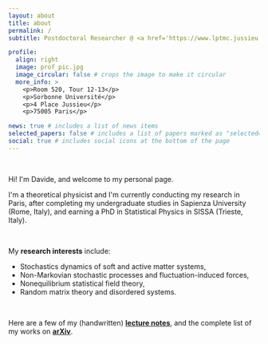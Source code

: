 ```yaml
---
layout: about
title: about
permalink: /
subtitle: Postdoctoral Researcher @ <a href='https://www.lptmc.jussieu.fr/users/venturelli'>LPTMC</a>, Sorbonne Université (Paris, France)

profile:
  align: right
  image: prof_pic.jpg
  image_circular: false # crops the image to make it circular
  more_info: >
    <p>Room 520, Tour 12-13</p>
    <p>Sorbonne Université</p>
    <p>4 Place Jussieu</p>
    <p>75005 Paris</p>

news: true # includes a list of news items
selected_papers: false # includes a list of papers marked as "selected={true}"
social: true # includes social icons at the bottom of the page
---
```


<p>&nbsp;</p>
Hi! I'm Davide, and welcome to my personal page.

I'm a theoretical physicist and I'm currently conducting my research in Paris, after completing my undergraduate studies in Sapienza University (Rome, Italy), and earning a PhD in Statistical Physics in SISSA (Trieste, Italy). 

<p>&nbsp;</p>
<p>My <strong>research interests</strong> include:</p>
<ul>
<li>Stochastics dynamics of soft and active matter systems,</li>
<li>Non-Markovian stochastic processes and fluctuation-induced forces,</li>
<li>Nonequilibrium statistical field theory,</li>
<li>Random matrix theory and disordered systems.</li>
</ul>
<p>&nbsp;</p>

<p>Here are a few of my (handwritten) <a href="https://drive.google.com/drive/folders/1VeK75YjsT5_0UOcaRE0h-MaJ3YA-d1j0"><b>lecture notes</b></a>, and the complete list of my works on <a href="https://arxiv.org/a/venturelli_d_2.html"><b>arXiv</b></a>.</p>
<p>&nbsp;</p>